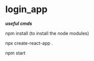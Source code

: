 # login_app
_____useful cmds_____

npm install (to install the node modules)

npx create-react-app .

npm start
